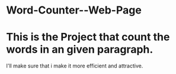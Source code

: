 # Word-Counter--Web-Page
# This is the Project that count the words in an given paragraph.
<p>I'll make sure that i make it more efficient and attractive.</p>
